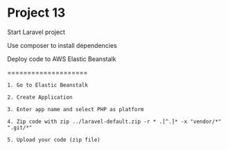 # Project 13

Start Laravel project

Use composer to install dependencies

Deploy code to AWS Elastic Beanstalk

====================

```
1. Go to Elastic Beanstalk

2. Create Application

3. Enter app name and select PHP as platform

4. Zip code with zip ../laravel-default.zip -r * .[^.]* -x "vendor/*" ".git/*"

5. Upload your code (zip file)

```

